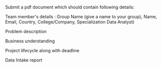 Submit a pdf document which should contain following details:

Team member's details : Group Name (give a name to your group), Name, Email, Country, College/Company, Specialization Data Analyst)

Problem description

Business understanding

Project lifecycle along with deadline

Data Intake report
